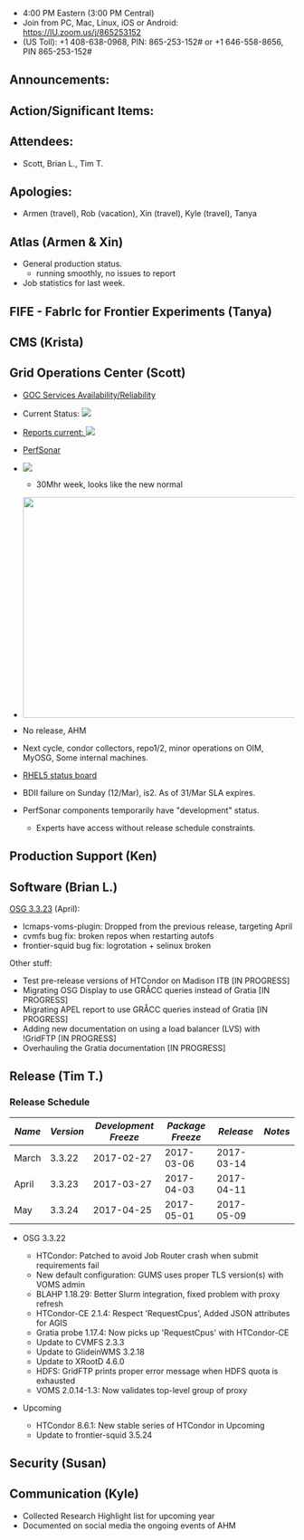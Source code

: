    * 4:00 PM Eastern (3:00 PM Central)
   * Join from PC, Mac, Linux, iOS or Android: https://IU.zoom.us/j/865253152
   * (US Toll): +1 408-638-0968, PIN: 865-253-152# or +1 646-558-8656, PIN 865-253-152#

## Announcements: 

## Action/Significant Items: 

## Attendees: 
   * Scott, Brian L., Tim T.
   
## Apologies:
   * Armen (travel), Rob (vacation), Xin (travel), Kyle (travel), Tanya

## Atlas (Armen & Xin)  

   * General production status. 
      * running smoothly, no issues to report
   * Job statistics for last week.     


## FIFE - FabrIc for Frontier Experiments (Tanya)

## CMS (Krista)

## Grid Operations Center (Scott)
   * [GOC Services Availability/Reliability](http://tinyurl.com/pre26vw)
   * Current Status: [<img src="http://monitor.grid.iu.edu/availability/production_status.png">](http://monitor.grid.iu.edu/availability/production.html)
   * <a href="http://reports.grid.iu.edu/reports/">Reports current: <img src="http://steige.grid.iu.edu/steige/status_reports.png"></a>
   * [PerfSonar](http://maddash.aglt2.org/maddash-webui/index.cgi?dashboard=OSG\%20Grid\%20Operations\%20Center\%20Test\%20Mesh\%20Config)
   * <img src="http://gratiaweb1.grid.iu.edu/gratiastatic/today/osg_wall_hours.png"/><br>
      * 30Mhr week, looks like the new normal
      
   * <img src="http://osg-flock.grid.iu.edu/monitoring/condor/condor_7day.png" width='630' height='390'  /><br>
   * No release, AHM
   * Next cycle, condor collectors, repo1/2, minor operations on OIM, MyOSG, Some internal machines.
   * [RHEL5 status board](http://monitor.grid.iu.edu/kernel/kernel_overview_el5.html)
   * BDII failure on Sunday (12/Mar), is2. As of 31/Mar SLA expires.
   * PerfSonar components temporarily have "development" status.
      * Experts have access without release schedule constraints.

## Production Support (Ken)

## Software (Brian L.)

[OSG 3.3.23](https://jira.opensciencegrid.org/issues/?filter=16358) (April):  

-   lcmaps-voms-plugin: Dropped from the previous release, targeting April
-   cvmfs bug fix: broken repos when restarting autofs
-   frontier-squid bug fix: logrotation + selinux broken

Other stuff:  

-   Test pre-release versions of HTCondor on Madison ITB [IN PROGRESS]
-   Migrating OSG Display to use GR&Aring;CC queries instead of Gratia [IN PROGRESS]
-   Migrating APEL report to use GR&Aring;CC queries instead of Gratia [IN PROGRESS]
-   Adding new documentation on using a load balancer (LVS) with !GridFTP [IN PROGRESS]
-   Overhauling the Gratia documentation [IN PROGRESS]

## Release (Tim T.)
### Release Schedule
| *Name* | *Version* | *Development Freeze* | *Package Freeze* | *Release* | *Notes* |
| ------ | --------- | -------------------- | ---------------- | --------- | ------- |
| March | 3.3.22 | 2017-02-27 | 2017-03-06 | 2017-03-14 | |
| April | 3.3.23 | 2017-03-27 | 2017-04-03 | 2017-04-11 | |
| May | 3.3.24 | 2017-04-25 | 2017-05-01 | 2017-05-09 | |

   * OSG 3.3.22
      * HTCondor: Patched to avoid Job Router crash when submit requirements fail
      * New default configuration: GUMS uses proper TLS version(s) with VOMS admin
      * BLAHP 1.18.29: Better Slurm integration, fixed problem with proxy refresh
      * HTCondor-CE 2.1.4: Respect 'RequestCpus', Added JSON attributes for AGIS
      * Gratia probe 1.17.4: Now picks up 'RequestCpus' with HTCondor-CE
      * Update to CVMFS 2.3.3
      * Update to GlideinWMS 3.2.18
      * Update to XRootD 4.6.0
      * HDFS: GridFTP prints proper error message when HDFS quota is exhausted
      * VOMS 2.0.14-1.3: Now validates top-level group of proxy

   * Upcoming
      * HTCondor 8.6.1: New stable series of HTCondor in Upcoming
      * Update to frontier-squid 3.5.24

## Security (Susan)

## Communication (Kyle)
   * Collected Research Highlight list for upcoming year
   * Documented on social media the ongoing events of AHM

